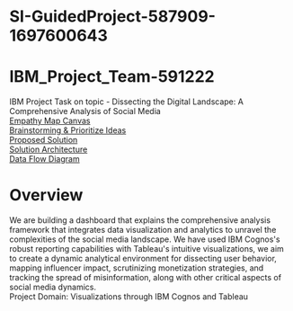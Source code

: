 # SI-GuidedProject-587909-1697600643
# IBM_Project_Team-591222
IBM Project Task on topic - Dissecting the Digital Landscape: A Comprehensive Analysis of Social Media <br />
[Empathy Map Canvas](https://drive.google.com/file/d/1hudGS_Vsmiw5GDeh2olDv8qvDlZNazpn/view?usp=sharing) <br />
[Brainstorming & Prioritize Ideas](https://drive.google.com/file/d/1TTLiCFGRr6Eh2LfqLioKWUUY0TRGInKl/view?usp=sharing) <br />
[Proposed Solution](https://drive.google.com/file/d/16sBvZk23wcIDeqhGFQK8nfm1ZgYQOMXy/view?usp=sharing) <br />
[Solution Architecture](https://drive.google.com/file/d/1gR46T9AKcZGzvixArubsupW_-2kHDwZO/view?usp=sharing) <br />
[Data Flow Diagram](https://drive.google.com/drive/folders/1J6AMmptyEcuRVIpPlx4xJq8Fj5jm-YUB?usp=sharing)

# Overview
We are building a dashboard that explains the comprehensive analysis framework that integrates data visualization and analytics to unravel the complexities of the social media landscape. We have used IBM Cognos's robust reporting capabilities with Tableau's intuitive visualizations, we aim to create a dynamic analytical environment for dissecting user behavior, mapping influencer impact, scrutinizing monetization strategies, and tracking the spread of misinformation, along with other critical aspects of social media dynamics. <br />
Project Domain: Visualizations through IBM Cognos and Tableau
